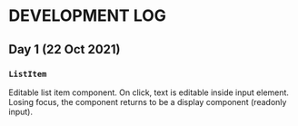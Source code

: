 # DEVELOPMENT LOG

## Day 1 (22 Oct 2021)
### `ListItem`
Editable list item component. On click, text is editable inside input element.
Losing focus, the component returns to be a display component (readonly input).

